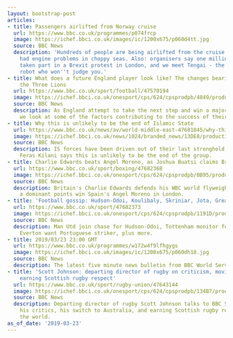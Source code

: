 ```yaml
---
layout: bootstrap-post
articles:
- title: Passengers airlifted from Norway cruise
  url: https://www.bbc.co.uk/programmes/p074frcp
  image: https://ichef.bbci.co.uk/images/ic/1200x675/p060d4tt.jpg
  source: BBC News
  description: 'Hundreds of people are being airlifted from the cruise ship which
    had engine problems in choppy seas. Also: organisers say one million people have
    taken part in a Brexit protest in London, and we meet Tengai - the job interview
    robot who won''t judge you.'
- title: What does a future England player look like? The changes bearing fruit for
    the Three Lions
  url: https://www.bbc.co.uk/sport/football/47570194
  image: https://ichef.bbci.co.uk/onesport/cps/624/cpsprodpb/4849/production/_106150581_sancho.jpg
  source: BBC News
  description: As England attempt to take the next step and win a major tournament,
    we look at some of the factors contributing to the success of their young players.
- title: Why this is unlikely to be the end of Islamic State
  url: https://www.bbc.co.uk/news/av/world-middle-east-47681845/why-this-is-unlikely-to-be-the-end-of-islamic-state
  image: https://ichef.bbci.co.uk/news/1024/branded_news/13DE8/production/_106148318_p074f4y0.jpg
  source: BBC News
  description: IS forces have been driven out of their last stronghold, but BBC Arabic's
    Feras Kilani says this is unlikely to be the end of the group.
- title: Charlie Edwards beats Angel Moreno, as Joshua Buatsi claims British title
  url: https://www.bbc.co.uk/sport/boxing/47682368
  image: https://ichef.bbci.co.uk/onesport/cps/624/cpsprodpb/0B95/production/_106156920_edwards.jpg
  source: BBC News
  description: Britain's Charlie Edwards defends his WBC world flyweight title with
    a dominant points win Spain's Angel Moreno in London.
- title: 'Football gossip: Hudson-Odoi, Koulibaly, Skriniar, Jota, Grealish, Varane'
  url: https://www.bbc.co.uk/sport/47682373
  image: https://ichef.bbci.co.uk/onesport/cps/624/cpsprodpb/1191D/production/_106156917_odoi.jpg
  source: BBC News
  description: Man Utd join chase for Hudson-Odoi, Tottenham monitor forward options,
    Everton want Portuguese striker, plus more.
- title: 2019/03/23 23:00 GMT
  url: https://www.bbc.co.uk/programmes/w172w4f9lfhgygs
  image: https://ichef.bbci.co.uk/images/ic/1200x675/p060dh18.jpg
  source: BBC News
  description: The latest five minute news bulletin from BBC World Service.
- title: 'Scott Johnson: departing director of rugby on criticism, moving on, and
    earning Scottish rugby respect'
  url: https://www.bbc.co.uk/sport/rugby-union/47643144
  image: https://ichef.bbci.co.uk/onesport/cps/624/cpsprodpb/134B7/production/_106113097_gettyimages-160542867.jpg
  source: BBC News
  description: Departing director of rugby Scott Johnson talks to BBC Scotland about
    his critics, his switch to Australia, and earning Scottish rugby respect around
    the world.
as_of_date: '2019-03-23'
---
```


